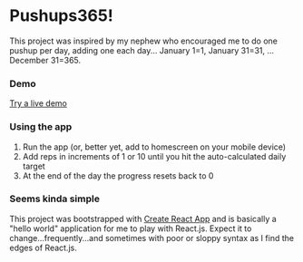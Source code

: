 # Pushups365!

This project was inspired by my nephew who encouraged me to do one pushup per day, adding one each day...  January 1=1, January 31=31, ... December 31=365.

### Demo

[Try a live demo](https://apps.shearer-consulting.com/pushups365/)


### Using the app

1. Run the app (or, better yet, add to homescreen on your mobile device)
2. Add reps in increments of 1 or 10 until you hit the auto-calculated daily target
3. At the end of the day the progress resets back to 0

### Seems kinda simple

This project was bootstrapped with [Create React App](https://github.com/facebook/create-react-app) and is basically a "hello world" application for me to play with React.js.  Expect it to change...frequently...and sometimes with poor or sloppy syntax as I find the edges of React.js.

